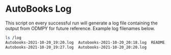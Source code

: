 # AutoBooks Log
This script on every successful run will generate a log file containing the output from ODMPY for future reference. Example log filenames below.
``` bash
ls /log
Autobooks-2021-10-20_19:20.log  Autobooks-2021-10-20_20:18.log  README.md
Autobooks-2021-10-20_19:27.log  Autobooks-2021-10-20_20:20.log
```